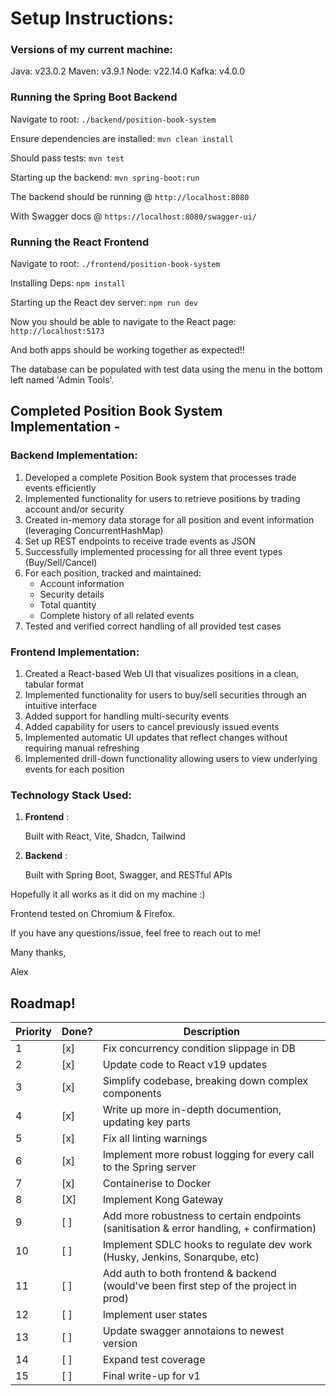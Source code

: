 # Setup Instructions:

### Versions of my current machine:

Java: v23.0.2
Maven: v3.9.1
Node: v22.14.0
Kafka: v4.0.0

### Running the Spring Boot Backend

Navigate to root: `./backend/position-book-system`

Ensure dependencies are installed: `mvn clean install`

Should pass tests: `mvn test`

Starting up the backend: `mvn spring-boot:run`

The backend should be running @ `http://localhost:8080`

With Swagger docs @ `https://localhost:8080/swagger-ui/`


### Running the React Frontend

Navigate to root: `./frontend/position-book-system`

Installing Deps: `npm install`

Starting up the React dev server: `npm run dev`


Now you should be able to navigate to the React page: `http://localhost:5173`

And both apps should be working together as expected!!

The database can be populated with test data using the menu in the bottom left named 'Admin Tools'.

## Completed Position Book System Implementation -

### Backend Implementation:

1. Developed a complete Position Book system that processes trade events efficiently
2. Implemented functionality for users to retrieve positions by trading account and/or security
3. Created in-memory data storage for all position and event information (leveraging ConcurrentHashMap)
4. Set up REST endpoints to receive trade events as JSON
5. Successfully implemented processing for all three event types (Buy/Sell/Cancel)
6. For each position, tracked and maintained:
   * Account information
   * Security details
   * Total quantity
   * Complete history of all related events
7. Tested and verified correct handling of all provided test cases

### Frontend Implementation:

1. Created a React-based Web UI that visualizes positions in a clean, tabular format
2. Implemented functionality for users to buy/sell securities through an intuitive interface
3. Added support for handling multi-security events
4. Added capability for users to cancel previously issued events
5. Implemented automatic UI updates that reflect changes without requiring manual refreshing
6. Implemented drill-down functionality allowing users to view underlying events for each position

### Technology Stack Used:

1. **Frontend** :

    Built with React, Vite, Shadcn, Tailwind

1. **Backend** :

    Built with Spring Boot, Swagger, and RESTful APIs

Hopefully it all works as it did on my machine :)

Frontend tested on Chromium & Firefox.

If you have any questions/issue, feel free to reach out to me!


Many thanks,

Alex

## Roadmap!
| Priority | Done? | Description                                                                              |
| -------- | ----- | ---------------------------------------------------------------------------------------- |
| 1        |  [x]  | Fix concurrency condition slippage in DB                                                 |
| 2        |  [x]  | Update code to React v19 updates                                                         |
| 3        |  [x]  | Simplify codebase, breaking down complex components                                      |
| 4        |  [x]  | Write up more in-depth documention, updating key parts                                   |
| 5        |  [x]  | Fix all linting warnings                                                                 |
| 6        |  [x]  | Implement more robust logging for every call to the Spring server                        |
| 7        |  [x]  | Containerise to Docker                                                                   |
| 8        |  [X]  | Implement Kong Gateway                                                                   |
| 9        |  [ ]  | Add more robustness to certain endpoints (sanitisation & error handling, + confirmation) |
| 10       |  [ ]  | Implement SDLC hooks to regulate dev work (Husky, Jenkins, Sonarqube, etc)               |
| 11       |  [ ]  | Add auth to both frontend & backend (would've been first step of the project in prod)    |
| 12       |  [ ]  | Implement user states                                                                    |
| 13       |  [ ]  | Update swagger annotaions to newest version                                              |
| 14       |  [ ]  | Expand test coverage                                                                     |
| 15       |  [ ]  | Final write-up for v1                                                                    |
